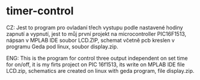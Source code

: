 # timer-control

CZ:
Jest to program pro ovladaní třech vystupu podle nastavené hodiny zapnutí a vypnutí, jest to můj první projekt na microcontroller PIC16F1513, nápsan v MPLAB IDE soubor LCD.ZIP, schemat včetně pcb kreslen v programu Geda pod linux, soubor display.zip.

ENG:
This is the program for control three output independent on set time for on/off, it is my firts project on PIC 16f1513, its write on MPLAB IDE file LCD.zip, schematics are created on linux with geda program, file display.zip.
